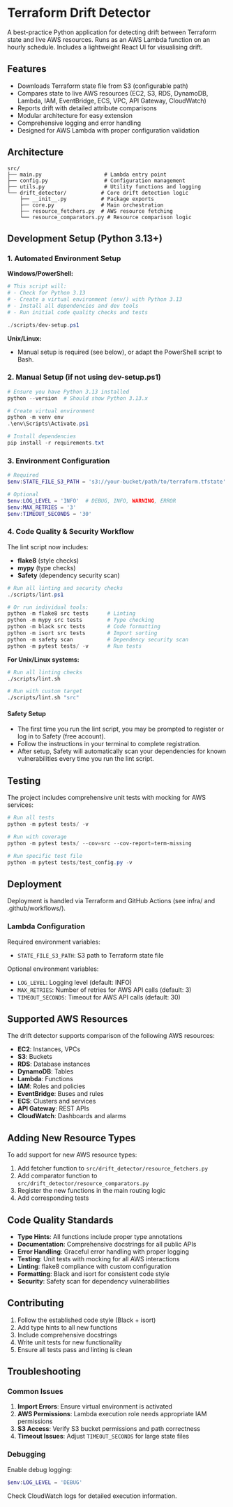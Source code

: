 # Terraform Drift Detector

A best-practice Python application for detecting drift between Terraform state and live AWS resources. Runs as an AWS Lambda function on an hourly schedule. Includes a lightweight React UI for visualising drift.

## Features

- Downloads Terraform state file from S3 (configurable path)
- Compares state to live AWS resources (EC2, S3, RDS, DynamoDB, Lambda, IAM, EventBridge, ECS, VPC, API Gateway, CloudWatch)
- Reports drift with detailed attribute comparisons
- Modular architecture for easy extension
- Comprehensive logging and error handling
- Designed for AWS Lambda with proper configuration validation

## Architecture

```
src/
├── main.py                    # Lambda entry point
├── config.py                  # Configuration management
├── utils.py                   # Utility functions and logging
└── drift_detector/           # Core drift detection logic
    ├── __init__.py           # Package exports
    ├── core.py               # Main orchestration
    ├── resource_fetchers.py  # AWS resource fetching
    └── resource_comparators.py # Resource comparison logic
```

## Development Setup (Python 3.13+)

### 1. Automated Environment Setup

**Windows/PowerShell:**

```powershell
# This script will:
# - Check for Python 3.13
# - Create a virtual environment (env/) with Python 3.13
# - Install all dependencies and dev tools
# - Run initial code quality checks and tests

./scripts/dev-setup.ps1
```

**Unix/Linux:**

- Manual setup is required (see below), or adapt the PowerShell script to Bash.

### 2. Manual Setup (if not using dev-setup.ps1)

```powershell
# Ensure you have Python 3.13 installed
python --version  # Should show Python 3.13.x

# Create virtual environment
python -m venv env
.\env\Scripts\Activate.ps1

# Install dependencies
pip install -r requirements.txt
```

### 3. Environment Configuration

```powershell
# Required
$env:STATE_FILE_S3_PATH = 's3://your-bucket/path/to/terraform.tfstate'

# Optional
$env:LOG_LEVEL = 'INFO'  # DEBUG, INFO, WARNING, ERROR
$env:MAX_RETRIES = '3'
$env:TIMEOUT_SECONDS = '30'
```

### 4. Code Quality & Security Workflow

The lint script now includes:

- **flake8** (style checks)
- **mypy** (type checks)
- **Safety** (dependency security scan)

```powershell
# Run all linting and security checks
./scripts/lint.ps1

# Or run individual tools:
python -m flake8 src tests      # Linting
python -m mypy src tests        # Type checking
python -m black src tests       # Code formatting
python -m isort src tests       # Import sorting
python -m safety scan           # Dependency security scan
python -m pytest tests/ -v      # Run tests
```

**For Unix/Linux systems:**

```bash
# Run all linting checks
./scripts/lint.sh

# Run with custom target
./scripts/lint.sh "src"
```

#### Safety Setup

- The first time you run the lint script, you may be prompted to register or log in to Safety (free account).
- Follow the instructions in your terminal to complete registration.
- After setup, Safety will automatically scan your dependencies for known vulnerabilities every time you run the lint script.

## Testing

The project includes comprehensive unit tests with mocking for AWS services:

```powershell
# Run all tests
python -m pytest tests/ -v

# Run with coverage
python -m pytest tests/ --cov=src --cov-report=term-missing

# Run specific test file
python -m pytest tests/test_config.py -v
```

## Deployment

Deployment is handled via Terraform and GitHub Actions (see infra/ and .github/workflows/).

### Lambda Configuration

Required environment variables:

- `STATE_FILE_S3_PATH`: S3 path to Terraform state file

Optional environment variables:

- `LOG_LEVEL`: Logging level (default: INFO)
- `MAX_RETRIES`: Number of retries for AWS API calls (default: 3)
- `TIMEOUT_SECONDS`: Timeout for AWS API calls (default: 30)

## Supported AWS Resources

The drift detector supports comparison of the following AWS resources:

- **EC2**: Instances, VPCs
- **S3**: Buckets
- **RDS**: Database instances
- **DynamoDB**: Tables
- **Lambda**: Functions
- **IAM**: Roles and policies
- **EventBridge**: Buses and rules
- **ECS**: Clusters and services
- **API Gateway**: REST APIs
- **CloudWatch**: Dashboards and alarms

## Adding New Resource Types

To add support for new AWS resource types:

1. Add fetcher function to `src/drift_detector/resource_fetchers.py`
2. Add comparator function to `src/drift_detector/resource_comparators.py`
3. Register the new functions in the main routing logic
4. Add corresponding tests

## Code Quality Standards

- **Type Hints**: All functions include proper type annotations
- **Documentation**: Comprehensive docstrings for all public APIs
- **Error Handling**: Graceful error handling with proper logging
- **Testing**: Unit tests with mocking for all AWS interactions
- **Linting**: flake8 compliance with custom configuration
- **Formatting**: Black and isort for consistent code style
- **Security**: Safety scan for dependency vulnerabilities

## Contributing

1. Follow the established code style (Black + isort)
2. Add type hints to all new functions
3. Include comprehensive docstrings
4. Write unit tests for new functionality
5. Ensure all tests pass and linting is clean

## Troubleshooting

### Common Issues

1. **Import Errors**: Ensure virtual environment is activated
2. **AWS Permissions**: Lambda execution role needs appropriate IAM permissions
3. **S3 Access**: Verify S3 bucket permissions and path correctness
4. **Timeout Issues**: Adjust `TIMEOUT_SECONDS` for large state files

### Debugging

Enable debug logging:

```powershell
$env:LOG_LEVEL = 'DEBUG'
```

Check CloudWatch logs for detailed execution information.
